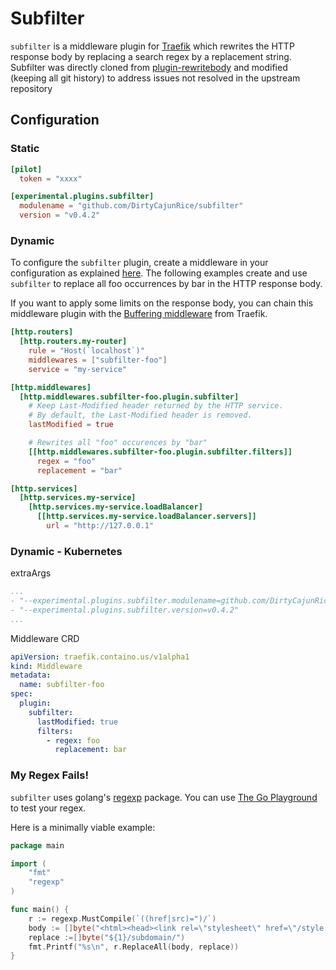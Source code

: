 # Subfilter

`subfilter` is a middleware plugin for [Traefik][traefik] which rewrites the HTTP response body by replacing a search
regex by a replacement string. Subfilter was directly cloned from
[plugin-rewritebody][rewritebody] and modified (keeping all git history) to address issues not resolved in the upstream
repository

## Configuration

### Static

```toml
[pilot]
  token = "xxxx"

[experimental.plugins.subfilter]
  modulename = "github.com/DirtyCajunRice/subfilter"
  version = "v0.4.2"
```

### Dynamic

To configure the `subfilter` plugin, create a middleware in your configuration as explained [here][middleware-docs]. The
following examples create and use `subfilter` to replace all foo occurrences by bar in the HTTP response body.

If you want to apply some limits on the response body, you can chain this middleware plugin with
the [Buffering middleware][buffering-middleware] from Traefik.

```toml
[http.routers]
  [http.routers.my-router]
    rule = "Host(`localhost`)"
    middlewares = ["subfilter-foo"]
    service = "my-service"

[http.middlewares]
  [http.middlewares.subfilter-foo.plugin.subfilter]
    # Keep Last-Modified header returned by the HTTP service.
    # By default, the Last-Modified header is removed.
    lastModified = true

    # Rewrites all "foo" occurences by "bar"
    [[http.middlewares.subfilter-foo.plugin.subfilter.filters]]
      regex = "foo"
      replacement = "bar"

[http.services]
  [http.services.my-service]
    [http.services.my-service.loadBalancer]
      [[http.services.my-service.loadBalancer.servers]]
        url = "http://127.0.0.1"
```

### Dynamic - Kubernetes

extraArgs

```yaml
...
- "--experimental.plugins.subfilter.modulename=github.com/DirtyCajunRice/traefik-subfilter-plugin"
- "--experimental.plugins.subfilter.version=v0.4.2"
...
```

Middleware CRD

```yaml
apiVersion: traefik.containo.us/v1alpha1
kind: Middleware
metadata:
  name: subfilter-foo
spec:
  plugin:
    subfilter:
      lastModified: true
      filters:
        - regex: foo
          replacement: bar
```

### My Regex Fails!

`subfilter` uses golang's [regexp][regexp] package. You can use [The Go Playground][playground] to test your regex.

Here is a minimally viable example:

```go
package main

import (
	"fmt"
	"regexp"
)

func main() {
	r := regexp.MustCompile(`((href|src)=")/`)
	body := []byte("<html><head><link rel=\"stylesheet\" href=\"/style.css\"></head></html>")
	replace :=[]byte("${1}/subdomain/")
	fmt.Printf("%s\n", r.ReplaceAll(body, replace))
}
```

[traefik]: https://github.com/traefik/traefik

[middleware-docs]: https://docs.traefik.io/middlewares/overview/

[buffering-middleware]: https://docs.traefik.io/middlewares/buffering/

[rewritebody]: https://github.com/traefik/plugin-rewritebody

[regexp]: https://golang.org/pkg/regexp/

[playground]: https://play.golang.org/
